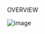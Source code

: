 OVERVIEW


![image](https://github.com/user-attachments/assets/40b758c8-cc87-4b10-87c4-3c4e309949a6)
